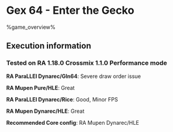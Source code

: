 # Gex 64 - Enter the Gecko 

%game_overview%

## Execution information

### Tested on RA 1.18.0 Crossmix 1.1.0 Performance mode

**RA ParaLLEl Dynarec/Gln64**: Severe draw order issue

**RA Mupen Pure/HLE**: Great

**RA ParaLLEl Dynarec/Rice**: Good, Minor FPS

**RA Mupen Dynarec/HLE**: Great

**Recommended Core config**: RA Mupen Dynarec/HLE